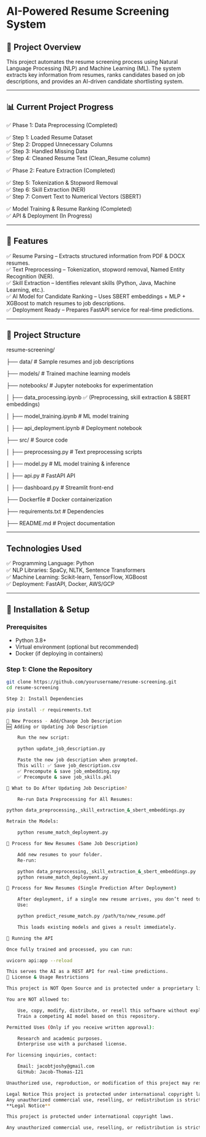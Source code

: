 # AI-Powered Resume Screening System

## 📌 Project Overview
This project automates the resume screening process using Natural Language Processing (NLP) and Machine Learning (ML). The system extracts key information from resumes, ranks candidates based on job descriptions, and provides an AI-driven candidate shortlisting system.

---

## 📊 Current Project Progress

✅ Phase 1: Data Preprocessing (Completed)

✅ Step 1: Loaded Resume Dataset  
✅ Step 2: Dropped Unnecessary Columns  
✅ Step 3: Handled Missing Data  
✅ Step 4: Cleaned Resume Text (Clean_Resume column)

✅ Phase 2: Feature Extraction (Completed)

✅ Step 5: Tokenization & Stopword Removal  
✅ Step 6: Skill Extraction (NER)  
✅ Step 7: Convert Text to Numerical Vectors (SBERT)  

✅ Model Training & Resume Ranking (Completed)  
✅ API & Deployment (In Progress)

---

## 🚀 Features

✅ Resume Parsing – Extracts structured information from PDF & DOCX resumes.  
✅ Text Preprocessing – Tokenization, stopword removal, Named Entity Recognition (NER).  
✅ Skill Extraction – Identifies relevant skills (Python, Java, Machine Learning, etc.).  
✅ AI Model for Candidate Ranking – Uses SBERT embeddings + MLP + XGBoost to match resumes to job descriptions.  
✅ Deployment Ready – Prepares FastAPI service for real-time predictions.  

---

## 📂 Project Structure

resume-screening/ 

├── data/ # Sample resumes and job descriptions 

├── models/ # Trained machine learning models

├── notebooks/ # Jupyter notebooks for experimentation

│ ├── data_processing.ipynb ✅ (Preprocessing, skill extraction & SBERT embeddings)

│ ├── model_training.ipynb # ML model training

│ ├── api_deployment.ipynb # Deployment notebook

├── src/ # Source code 

│ ├── preprocessing.py # Text preprocessing scripts

│ ├── model.py # ML model training & inference

│ ├── api.py # FastAPI API 

│ ├── dashboard.py # Streamlit front-end 

├── Dockerfile # Docker containerization

├── requirements.txt # Dependencies

├── README.md # Project documentation


---

## **Technologies Used**

✅ Programming Language: Python  
✅ NLP Libraries: SpaCy, NLTK, Sentence Transformers  
✅ Machine Learning: Scikit-learn, TensorFlow, XGBoost  
✅ Deployment: FastAPI, Docker, AWS/GCP

---

## 📌 Installation & Setup

### **Prerequisites**
- Python 3.8+
- Virtual environment (optional but recommended)
- Docker (if deploying in containers)

### **Step 1: Clone the Repository**
```bash
git clone https://github.com/yourusername/resume-screening.git
cd resume-screening

Step 2: Install Dependencies

pip install -r requirements.txt

📌 New Process - Add/Change Job Description
🆕 Adding or Updating Job Description

    Run the new script:

    python update_job_description.py

    Paste the new job description when prompted.
    This will: ✅ Save job_description.csv
    ✅ Precompute & save job_embedding.npy
    ✅ Precompute & save job_skills.pkl

🔄 What to Do After Updating Job Description?

    Re-run Data Preprocessing for All Resumes:

python data_preprocessing,_skill_extraction_&_sbert_embeddings.py

Retrain the Models:

    python resume_match_deployment.py

📌 Process for New Resumes (Same Job Description)

    Add new resumes to your folder.
    Re-run:

    python data_preprocessing,_skill_extraction_&_sbert_embeddings.py
    python resume_match_deployment.py

📌 Process for New Resumes (Single Prediction After Deployment)

    After deployment, if a single new resume arrives, you don’t need to retrain the entire model.
    Use:

    python predict_resume_match.py /path/to/new_resume.pdf

    This loads existing models and gives a result immediately.

📌 Running the API

Once fully trained and processed, you can run:

uvicorn api:app --reload

This serves the AI as a REST API for real-time predictions.
📌 License & Usage Restrictions

This project is NOT Open Source and is protected under a proprietary license.

You are NOT allowed to:

    Use, copy, modify, distribute, or resell this software without explicit permission from the author.
    Train a competing AI model based on this repository.

Permitted Uses (Only if you receive written approval):

    Research and academic purposes.
    Enterprise use with a purchased license.

For licensing inquiries, contact:

    Email: jacobtjoshy@gmail.com
    GitHub: Jacob-Thomas-I21

Unauthorized use, reproduction, or modification of this project may result in legal action.

Legal Notice This project is protected under international copyright laws.
Any unauthorized commercial use, reselling, or redistribution is strictly prohibited.
**Legal Notice**

This project is protected under international copyright laws.

Any unauthorized commercial use, reselling, or redistribution is strictly prohibited.
